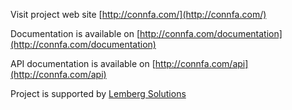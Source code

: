 Visit project web site [http://connfa.com/](http://connfa.com/)

Documentation is available on [http://connfa.com/documentation](http://connfa.com/documentation)

API documentation is available on [http://connfa.com/api](http://connfa.com/api)

Project is supported by [Lemberg Solutions](http://lemberg.co.uk)
